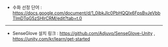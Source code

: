 * 수화 선정 단어 : https://docs.google.com/document/d/1_0ibkJIc0PbHQQIx6FpsBvJeVbbTlmDTqG5zSHlrCRM/edit?tab=t.0
---
* SenseGlove 설치 링크 : https://github.com/Adjuvo/SenseGlove-Unity , https://unity.com/kr/learn/get-started
